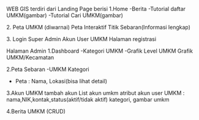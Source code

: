WEB GIS 
terdiri dari 
Landing Page berisi 
1.Home
-Berita
-Tutorial daftar UMKM(gambar)
-Tutorial Cari UMKM(gambar)

2.⁠ ⁠Peta UMKM (diwarnai)
   Peta Interaktif
   Titik Sebaran(Informasi lengkap) 
  
3.⁠ ⁠Login 
   Super Admin
   Akun User UMKM
   Halaman registrasi 

Halaman Admin
1.Dashboard 
  -Kategori UMKM
  -Grafik Level UMKM
  Grafik UMKM/Kecamatan

2.Peta Sebaran
  -UMKM Kategori 
  - Peta : Nama, Lokasi(bisa lihat detail) 

3.Akun UMKM
  tambah akun
  List akun umkm
  atribut akun user UMKM : nama,NIK,kontak,status(aktif/tidak aktif) kategori, gambar umkm

4.Berita UMKM (CRUD)
